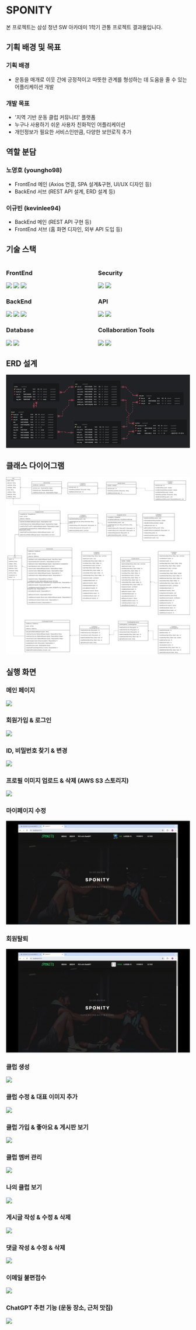 # SPONITY
본 프로젝트는 삼성 청년 SW 아카데미 1학기 관통 프로젝트 결과물입니다.

## 기획 배경 및 목표
### 기획 배경
- 운동을 매개로 이웃 간에 긍정적이고 따뜻한 관계를 형성하는 데 도움을 줄 수 있는 어플리케이션 개발
### 개발 목표
- '지역 기반 운동 클럽 커뮤니티' 플랫폼
- 누구나 사용하기 쉬운 사용자 친화적인 어플리케이션
- 개인정보가 필요한 서비스인만큼, 다양한 보안로직 추가

## 역할 분담
### 노영호 (youngho98)
- FrontEnd 메인 (Axios 연결, SPA 설계&구현, UI/UX 디자인 등)<br>
- BackEnd 서브 (REST API 설계, ERD 설계 등)
### 이규빈 (kevinlee94)
- BackEnd 메인 (REST API 구현 등)
- FrontEnd 서브 (홈 화면 디자인, 외부 API 도입 등)

## 기술 스택
<div style="display: flex; flex-direction: row;">
<div style="width: 50%; padding-right: 10px;">

### FrontEnd
<img src="https://img.shields.io/badge/JavaScript-F7DF1E?style=flat-square&logo=javascript&logoColor=black">
<img src="https://img.shields.io/badge/Vue.js-4FC08D?style=flat-square&logo=vue.js&logoColor=white">
<img src="https://img.shields.io/badge/Tailwind CSS-06B6D4?style=flat-square&logo=tailwindcss&logoColor=white">

### BackEnd
<img src="https://img.shields.io/badge/Java-007396?style=flat-square&logo=Java&logoColor=white">
<img src="https://img.shields.io/badge/Spring-6DB33F?style=flat-square&logo=Spring&logoColor=white">
<img src="https://img.shields.io/badge/Spring Boot-6DB33F?style=flat-square&logo=SpringBoot&logoColor=white">

### Database
<img src="https://img.shields.io/badge/MySQL-4479A1?style=flat-square&logo=MySQL&logoColor=white">
<img src="https://img.shields.io/badge/Amazon S3-569A31?style=flat-square&logo=AmazonS3&logoColor=white">

</div>
<div style="width: 50%; padding-right: 10px;">

### Security
<img src="https://img.shields.io/badge/Spring Security-6DB33F?style=flat-square&logo=SpringSecurity&logoColor=white">
<img src="https://img.shields.io/badge/JSON Web Tokens-000000?style=flat-square&logo=JSONWebTokens&logoColor=white">

### API
<img src="https://img.shields.io/badge/ChatGPT-412991?style=flat-square&logo=OpenAI&logoColor=white">
<img src="https://img.shields.io/badge/KakaoMap-FFCD00?style=flat-square&logo=kakao&logoColor=black">

### Collaboration Tools
<img src="https://img.shields.io/badge/GitHub-181717?style=flat-square&logo=GitHub&logoColor=white">
<img src="https://img.shields.io/badge/Notion-000000?style=flat-square&logo=Notion&logoColor=white">

</div>
</div>

## ERD 설계
<img src="./assets/er-diagram.png" />

## 클래스 다이어그램
<img src="./assets/class-diagram.png" />

## 실행 화면

### 메인 페이지
<img src="./assets/gif/메인페이지.gif" />

### 회원가입 & 로그인
<img src="./assets/gif/회원가입&로그인.gif" />

### ID, 비밀번호 찾기 & 변경
<img src="./assets/gif/ID,PW찾기&변경.gif" />

### 프로필 이미지 업로드 & 삭제 (AWS S3 스토리지)
<img src="./assets/gif/프로필이미지 업로드&삭제.gif" />

### 마이페이지 수정
<img src="./assets/gif/마이페이지수정.gif" />

### 회원탈퇴
<img src="./assets/gif/회원탈퇴.gif" />

### 클럽 생성
<img src="./assets/gif/클럽생성.gif" />

### 클럽 수정 & 대표 이미지 추가
<img src="./assets/gif/클럽수정&이미지추가.gif" />

### 클럽 가입 & 좋아요 & 게시판 보기
<img src="./assets/gif/클럽가입&좋아요&게시판.gif" />

### 클럽 멤버 관리
<img src="./assets/gif/클럽멤버관리.gif" />

### 나의 클럽 보기
<img src="./assets/gif/나의클럽보기.gif" />

### 게시글 작성 & 수정 & 삭제
<img src="./assets/gif/게시글 작성&수정&삭제.gif" />

### 댓글 작성 & 수정 & 삭제
<img src="./assets/gif/댓글 작성&수정&삭제.gif" />

### 이메일 불편접수
<img src="./assets/gif/이메일불편접수.gif" />

### ChatGPT 추천 기능 (운동 장소, 근처 맛집)
<img src="./assets/gif/GPT추천기능.gif" />

